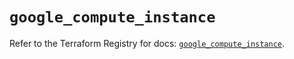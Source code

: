 # `google_compute_instance`

Refer to the Terraform Registry for docs: [`google_compute_instance`](https://registry.terraform.io/providers/hashicorp/google-beta/5.16.0/docs/resources/google_compute_instance).
